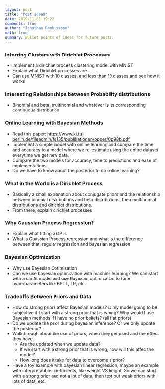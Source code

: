 ```yaml
---
layout: post
title: "Post Ideas"
date: 2019-11-01 19:22
comments: true
author: "Jonathan Ramkissoon"
math: true
summary: Bullet points of ideas for future posts.
---
```



### Inferring Clusters with Dirichlet Processes
- Implement a dirichlet process clustering model with MNIST
- Explain what Dirichlet processes are
- Can use MNIST with 10 classes, and less than 10 classes and see how it works

### Interesting Relationships between Probability distributions
- Binomial and beta, multinomial and whatever is its corresponding continuous distribution 


### Online Learning with Bayesian Methods
- Read this paper: https://www.ki.tu-berlin.de/fileadmin/fg135/publikationen/opper/Op98b.pdf
- Implement a simple model with online learning and compare the time and accuracy to a model where we re-estimate using the entire dataset everytime we get new data.
- Compare the two models for accuracy, time to predictions and ease of implementations
- Do we have to know about the posterior to do online learning?

### What in the World is a Dirichlet Process
- Basically a small explanation about conjugate priors and the relationship between binonial distributions and beta distributions, then multinomial distributions and dirichlet distributions.
- From there, explain dirichlet processes

### Why Gaussian Process Regression?
- Explain what fitting a GP is
- What is Guassian Process regression and what is the difference between that, regular regression and bayesian regression

### Bayesian Optimization
- Why use Bayesian Optimization
- Can we use bayesian optimization with machine learning? We can start with a ulmfit model and use Bayesian optimization to tune hyperparameters like BPTT, LR, etc.

### Tradeoffs Between Priors and Data
- How do strong priors affect Bayesian models? Is my model going to be subjective if I start with a strong prior that is wrong? Why would I use Bayesian methods if I have no prior beliefs? (all flat priors)
- Do we update the prior during bayesian inference? Or we only update the posterior?
- Walkthrough about the use of priors, when they get used and the effect they have.
    - Are the updated when we update data?
    - If we start with a strong prior that is wrong, how will this affec the model?
    - How long does it take for data to overcome a prior?
- Have a toy example with bayesian linear regression, maybe an example with interpretabble coefficients, like weight VS height. So we can start with a strong prior and not a lot of data, then test out weak priors with lots of data, etc.
